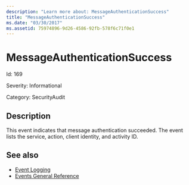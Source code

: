 ```yaml
---
description: "Learn more about: MessageAuthenticationSuccess"
title: "MessageAuthenticationSuccess"
ms.date: "03/30/2017"
ms.assetid: 75974896-9d26-4586-92fb-578f6c71f0e1
---
```

# MessageAuthenticationSuccess

Id: 169  
  
 Severity: Informational  
  
 Category: SecurityAudit  
  
## Description  

 This event indicates that message authentication succeeded. The event lists the service, action, client identity, and activity ID.  
  
## See also

- [Event Logging](index.md)
- [Events General Reference](events-general-reference.md)
